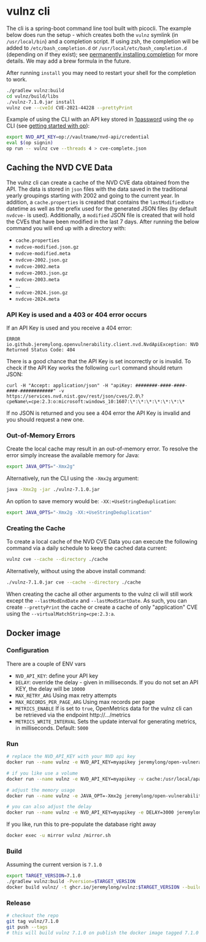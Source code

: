 # vulnz cli

The cli is a spring-boot command line tool built with picocli. The example
below does run the setup - which creates both the `vulnz` symlink (in `/usr/local/bin`)
and a completion script. If using zsh, the completion will be added to 
`/etc/bash_completion.d` or `/usr/local/etc/bash_completion.d` (depending
on if they exist); see [permanently installing completion](https://picocli.info/autocomplete.html#_installing_completion_scripts_permanently_in_bashzsh)
for more details. We may add a brew formula in the future.

After running `install` you may need to restart your shell for the completion to work.

```bash
./gradlew vulnz:build
cd vulnz/build/libs
./vulnz-7.1.0.jar install
vulnz cve --cveId CVE-2021-44228 --prettyPrint
```

Example of using the CLI with an API key stored in [1password](https://1password.com/) using
the `op` CLI (see [getting started with op](https://developer.1password.com/docs/cli/get-started/)):

```bash
export NVD_API_KEY=op://vaultname/nvd-api/credential
eval $(op signin)
op run -- vulnz cve --threads 4 > cve-complete.json
```

## Caching the NVD CVE Data

The vulnz cli can create a cache of the NVD CVE data obtained from the API. The
data is stored in `json` files with the data saved in the traditional yearly groupings
starting with 2002 and going to the current year. In addition, a `cache.properties` is
created that contains the `lastModifiedDate` datetime as well as the prefix used for the
generated JSON files (by default `nvdcve-` is used). Additionally, a `modified` JSON file
is created that will hold the CVEs that have been modified in the last 7 days. After running
the below command you will end up with a directory with:

- `cache.properties`
- `nvdcve-modified.json.gz`
- `nvdcve-modified.meta`
- `nvdcve-2002.json.gz`
- `nvdcve-2002.meta`
- `nvdcve-2003.json.gz`
- `nvdcve-2003.meta`
- ...
- `nvdcve-2024.json.gz`
- `nvdcve-2024.meta`

### API Key is used and a 403 or 404 error occurs

If an API Key is used and you receive a 404 error:

```
ERROR
io.github.jeremylong.openvulnerability.client.nvd.NvdApiException: NVD Returned Status Code: 404
```

There is a good chance that the API Key is set incorrectly or is invalid. To check if the API Key works
the following `curl` command should return JSON:

```
curl -H "Accept: application/json" -H "apiKey: ########-####-####-####-############" -v https://services.nvd.nist.gov/rest/json/cves/2.0\?cpeName\=cpe:2.3:o:microsoft:windows_10:1607:\*:\*:\*:\*:\*:\*:\*
```

If no JSON is returned and you see a 404 error the API Key is invalid and you should request a new one.

### Out-of-Memory Errors

Create the local cache may result in an out-of-memory error. To resolve the
error simply increase the available memory for Java:

```bash
export JAVA_OPTS="-Xmx2g"
```

Alternatively, run the CLI using the `-Xmx2g` argument:

```bash
java -Xmx2g -jar ./vulnz-7.1.0.jar
```

An option to save memory would be: `-XX:+UseStringDeduplication`:
```bash
export JAVA_OPTS="-Xmx2g -XX:+UseStringDeduplication"
```

### Creating the Cache

To create a local cache of the NVD CVE Data you can execute the following command
via a daily schedule to keep the cached data current:

```bash
vulnz cve --cache --directory ./cache 
```

Alternatively, without using the above install command:

```bash
./vulnz-7.1.0.jar cve --cache --directory ./cache
```

When creating the cache all other arguments to the vulnz cli
will still work except the `--lastModEndDate` and `--lastModStartDate`.
As such, you can create `--prettyPrint` the cache or create a cache
of only "application" CVE using the `--virtualMatchString=cpe:2.3:a`.

## Docker image

### Configuration

There are a couple of ENV vars

- `NVD_API_KEY`: define your API key
- `DELAY`: override the delay - given in milliseconds. If you do not set an API KEY, the delay will be `10000`
- `MAX_RETRY_ARG` Using max retry attempts
- `MAX_RECORDS_PER_PAGE_ARG` Using max records per page
- `METRICS_ENABLE` If is set to `true`, OpenMetrics data for the vulnz cli can be retrieved via the endpoint http://.../metrics
- `METRICS_WRITE_INTERVAL` Sets the update interval for generating metrics, in milliseconds. Default: `5000`

### Run

```bash
# replace the NVD_API_KEY with your NVD api key
docker run --name vulnz -e NVD_API_KEY=myapikey jeremylong/open-vulnerability-data-mirror:v7.1.0 

# if you like use a volume 
docker run --name vulnz -e NVD_API_KEY=myapikey -v cache:/usr/local/apache2/htdocs jeremylong/open-vulnerability-data-mirror:v7.1.0

# adjust the memory usage
docker run --name vulnz -e JAVA_OPT=-Xmx2g jeremylong/open-vulnerability-data-mirror:v7.1.0

# you can also adjust the delay 
docker run --name vulnz -e NVD_API_KEY=myapikey -e DELAY=3000 jeremylong/open-vulnerability-data-mirror:v7.1.0 

```

If you like, run this to pre-populate the database right away

```bash
docker exec -u mirror vulnz /mirror.sh
```

### Build

Assuming the current version is `7.1.0`

```bash
export TARGET_VERSION=7.1.0
./gradlew vulnz:build -Pversion=$TARGET_VERSION
docker build vulnz/ -t ghcr.io/jeremylong/vulnz:$TARGET_VERSION --build-arg BUILD_VERSION=$TARGET_VERSION
```

### Release

```bash
# checkout the repo
git tag vulnz/7.1.0
git push --tags
# this will build vulnz 7.1.0 on publish the docker image tagged 7.1.0 
```

